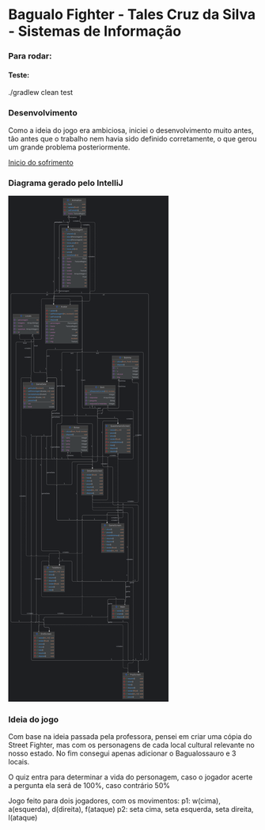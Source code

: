 # Bagualo Fighter - Tales Cruz da Silva - Sistemas de Informação

### Para rodar:
#### Teste:
./gradlew clean test

### Desenvolvimento
Como a ideia do jogo era ambiciosa, iniciei o desenvolvimento muito antes, tão antes que o trabalho nem havia sido definido corretamente, o que gerou um grande problema posteriormente.

[Inicio do sofrimento](https://github.com/Talescruzs/JavaJoguinho)

### Diagrama gerado pelo IntelliJ
![alt text](diagrama.png)

### Ideia do jogo
Com base na ideia passada pela professora, pensei em criar uma cópia do Street Fighter, mas com os personagens de cada local cultural relevante no nosso estado. No fim consegui apenas adicionar o Bagualossauro e 3 locais.

O quiz entra para determinar a vida do personagem, caso o jogador acerte a pergunta ela será de 100%, caso contrário 50%

Jogo feito para dois jogadores, com os movimentos:
p1:
 w(cima), a(esquerda), d(direita), f(ataque)
p2:
 seta cima, seta esquerda, seta direita, l(ataque)